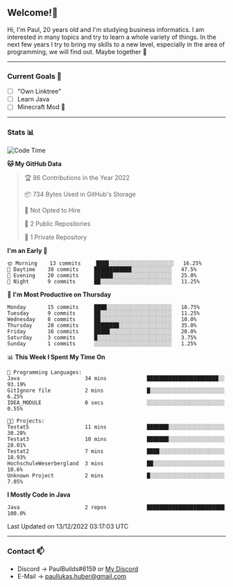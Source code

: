 ## Welcome!👋

Hi, I'm Paul, 20 years old and I'm studying business informatics. I am interested in many topics and try to learn a whole variety of things. In the next few years I try to bring my skills to a new level, especially in the area of programming, we will find out.
Maybe together 🤙

---
### Current Goals 🥅

- [ ] "Own Linktree"
- [ ] Learn Java
- [ ] Minecraft Mod 👀

---
### Stats 📊

<!--START_SECTION:waka-->
![Code Time](http://img.shields.io/badge/Code%20Time-56%20hrs%2027%20mins-blue)

**🐱 My GitHub Data** 

> 🏆 86 Contributions in the Year 2022
 > 
> 📦 734 Bytes Used in GitHub's Storage 
 > 
> 🚫 Not Opted to Hire
 > 
> 📜 2 Public Repositories 
 > 
> 🔑 1 Private Repository 
 > 
**I'm an Early 🐤** 

```text
🌞 Morning    13 commits     ████░░░░░░░░░░░░░░░░░░░░░   16.25% 
🌆 Daytime    38 commits     ████████████░░░░░░░░░░░░░   47.5% 
🌃 Evening    20 commits     ██████░░░░░░░░░░░░░░░░░░░   25.0% 
🌙 Night      9 commits      ██░░░░░░░░░░░░░░░░░░░░░░░   11.25%

```
📅 **I'm Most Productive on Thursday** 

```text
Monday       15 commits     ████░░░░░░░░░░░░░░░░░░░░░   18.75% 
Tuesday      9 commits      ██░░░░░░░░░░░░░░░░░░░░░░░   11.25% 
Wednesday    8 commits      ██░░░░░░░░░░░░░░░░░░░░░░░   10.0% 
Thursday     28 commits     ████████░░░░░░░░░░░░░░░░░   35.0% 
Friday       16 commits     █████░░░░░░░░░░░░░░░░░░░░   20.0% 
Saturday     3 commits      █░░░░░░░░░░░░░░░░░░░░░░░░   3.75% 
Sunday       1 commits      ░░░░░░░░░░░░░░░░░░░░░░░░░   1.25%

```


📊 **This Week I Spent My Time On** 

```text
💬 Programming Languages: 
Java                     34 mins             ███████████████████████░░   93.19% 
GitIgnore file           2 mins              █░░░░░░░░░░░░░░░░░░░░░░░░   6.25% 
IDEA_MODULE              0 secs              ░░░░░░░░░░░░░░░░░░░░░░░░░   0.55%

🐱‍💻 Projects: 
Testat5                  11 mins             ███████░░░░░░░░░░░░░░░░░░   30.28% 
Testat3                  10 mins             ███████░░░░░░░░░░░░░░░░░░   28.01% 
Testat2                  7 mins              ████░░░░░░░░░░░░░░░░░░░░░   18.93% 
HochschuleWeserbergland  3 mins              ██░░░░░░░░░░░░░░░░░░░░░░░   10.6% 
Unknown Project          2 mins              █░░░░░░░░░░░░░░░░░░░░░░░░   7.05%

```

**I Mostly Code in Java** 

```text
Java                     2 repos             █████████████████████████   100.0%

```



 Last Updated on 13/12/2022 03:17:03 UTC
<!--END_SECTION:waka-->

---
### Contact 📫

* Discord -> PaulBuilds#6159 or [My Discord](https://discord.gg/7kq6UnB)
* E-Mail -> paullukas.huber@gmail.com
